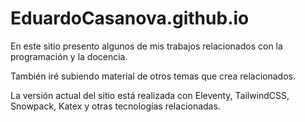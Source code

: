 # EduardoCasanova.github.io

En este sitio presento algunos de mis trabajos relacionados con la programación y la docencia.
   
También iré subiendo material de otros temas que crea relacionados.

La versión actual del sitio está realizada con Eleventy, TailwindCSS, Snowpack, Katex y otras tecnologías relacionadas.
